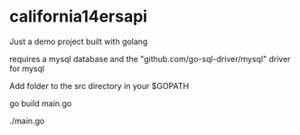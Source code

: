 # california14ersapi
Just a demo project built with golang

requires a mysql database and the "github.com/go-sql-driver/mysql" driver for mysql

Add folder to the src directory in your $GOPATH 

go build main.go

./main.go
